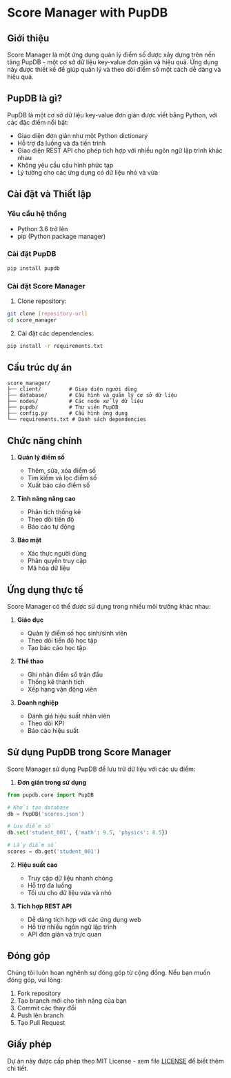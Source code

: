 # Score Manager with PupDB

## Giới thiệu

Score Manager là một ứng dụng quản lý điểm số được xây dựng trên nền tảng PupDB - một cơ sở dữ liệu key-value đơn giản và hiệu quả. Ứng dụng này được thiết kế để giúp quản lý và theo dõi điểm số một cách dễ dàng và hiệu quả.

## PupDB là gì?

PupDB là một cơ sở dữ liệu key-value đơn giản được viết bằng Python, với các đặc điểm nổi bật:

- Giao diện đơn giản như một Python dictionary
- Hỗ trợ đa luồng và đa tiến trình
- Giao diện REST API cho phép tích hợp với nhiều ngôn ngữ lập trình khác nhau
- Không yêu cầu cấu hình phức tạp
- Lý tưởng cho các ứng dụng có dữ liệu nhỏ và vừa

## Cài đặt và Thiết lập

### Yêu cầu hệ thống
- Python 3.6 trở lên
- pip (Python package manager)

### Cài đặt PupDB
```bash
pip install pupdb
```

### Cài đặt Score Manager
1. Clone repository:
```bash
git clone [repository-url]
cd score_manager
```

2. Cài đặt các dependencies:
```bash
pip install -r requirements.txt
```

## Cấu trúc dự án

```
score_manager/
├── client/         # Giao diện người dùng
├── database/       # Cấu hình và quản lý cơ sở dữ liệu
├── nodes/          # Các node xử lý dữ liệu
├── pupdb/          # Thư viện PupDB
├── config.py       # Cấu hình ứng dụng
└── requirements.txt # Danh sách dependencies
```

## Chức năng chính

1. **Quản lý điểm số**
   - Thêm, sửa, xóa điểm số
   - Tìm kiếm và lọc điểm số
   - Xuất báo cáo điểm số

2. **Tính năng nâng cao**
   - Phân tích thống kê
   - Theo dõi tiến độ
   - Báo cáo tự động

3. **Bảo mật**
   - Xác thực người dùng
   - Phân quyền truy cập
   - Mã hóa dữ liệu

## Ứng dụng thực tế

Score Manager có thể được sử dụng trong nhiều môi trường khác nhau:

1. **Giáo dục**
   - Quản lý điểm số học sinh/sinh viên
   - Theo dõi tiến độ học tập
   - Tạo báo cáo học tập

2. **Thể thao**
   - Ghi nhận điểm số trận đấu
   - Thống kê thành tích
   - Xếp hạng vận động viên

3. **Doanh nghiệp**
   - Đánh giá hiệu suất nhân viên
   - Theo dõi KPI
   - Báo cáo hiệu suất

## Sử dụng PupDB trong Score Manager

Score Manager sử dụng PupDB để lưu trữ dữ liệu với các ưu điểm:

1. **Đơn giản trong sử dụng**
```python
from pupdb.core import PupDB

# Khởi tạo database
db = PupDB('scores.json')

# Lưu điểm số
db.set('student_001', {'math': 9.5, 'physics': 8.5})

# Lấy điểm số
scores = db.get('student_001')
```

2. **Hiệu suất cao**
   - Truy cập dữ liệu nhanh chóng
   - Hỗ trợ đa luồng
   - Tối ưu cho dữ liệu vừa và nhỏ

3. **Tích hợp REST API**
   - Dễ dàng tích hợp với các ứng dụng web
   - Hỗ trợ nhiều ngôn ngữ lập trình
   - API đơn giản và trực quan

## Đóng góp

Chúng tôi luôn hoan nghênh sự đóng góp từ cộng đồng. Nếu bạn muốn đóng góp, vui lòng:

1. Fork repository
2. Tạo branch mới cho tính năng của bạn
3. Commit các thay đổi
4. Push lên branch
5. Tạo Pull Request

## Giấy phép

Dự án này được cấp phép theo MIT License - xem file [LICENSE](LICENSE) để biết thêm chi tiết. 